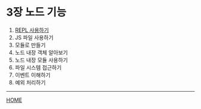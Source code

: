 # 3장 노드 기능

1. [REPL 사용하기](./01.md)
2. JS 파일 사용하기
3. 모듈로 만들기
4. 노드 내장 객체 알아보기
5. 노드 내장 모듈 사용하기
6. 파일 시스템 접근하기
7. 이벤트 이해하기
8. 예외 처리하기

-----
[HOME](../../README.md)
